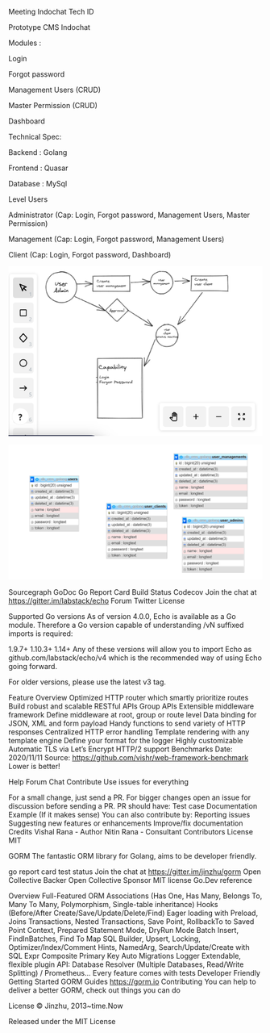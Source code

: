 Meeting Indochat Tech ID

Prototype CMS Indochat

Modules :

Login

Forgot password

Management Users (CRUD)

Master Permission (CRUD)

Dashboard



Technical Spec:


Backend : Golang

Frontend : Quasar

Database : MySql 



Level Users 

Administrator (Cap: Login, Forgot password, Management Users, Master Permission)

Management (Cap: Login, Forgot password, Management Users)

Client (Cap: Login, Forgot password, Dashboard)


![alt text](https://github.com/SandiIceMessanger/ContentManagementSystemPrototype_GOLANG-Backend/blob/main/gather.PNG)



![alt text](https://github.com/SandiIceMessanger/ContentManagementSystemPrototype_GOLANG-Backend/blob/main/erd.PNG)


Sourcegraph GoDoc Go Report Card Build Status Codecov Join the chat at https://gitter.im/labstack/echo Forum Twitter License

Supported Go versions
As of version 4.0.0, Echo is available as a Go module. Therefore a Go version capable of understanding /vN suffixed imports is required:

1.9.7+
1.10.3+
1.14+
Any of these versions will allow you to import Echo as github.com/labstack/echo/v4 which is the recommended way of using Echo going forward.

For older versions, please use the latest v3 tag.

Feature Overview
Optimized HTTP router which smartly prioritize routes
Build robust and scalable RESTful APIs
Group APIs
Extensible middleware framework
Define middleware at root, group or route level
Data binding for JSON, XML and form payload
Handy functions to send variety of HTTP responses
Centralized HTTP error handling
Template rendering with any template engine
Define your format for the logger
Highly customizable
Automatic TLS via Let’s Encrypt
HTTP/2 support
Benchmarks
Date: 2020/11/11
Source: https://github.com/vishr/web-framework-benchmark
Lower is better!



Help
Forum
Chat
Contribute
Use issues for everything

For a small change, just send a PR.
For bigger changes open an issue for discussion before sending a PR.
PR should have:
Test case
Documentation
Example (If it makes sense)
You can also contribute by:
Reporting issues
Suggesting new features or enhancements
Improve/fix documentation
Credits
Vishal Rana - Author
Nitin Rana - Consultant
Contributors
License
MIT



GORM
The fantastic ORM library for Golang, aims to be developer friendly.

go report card test status Join the chat at https://gitter.im/jinzhu/gorm Open Collective Backer Open Collective Sponsor MIT license Go.Dev reference

Overview
Full-Featured ORM
Associations (Has One, Has Many, Belongs To, Many To Many, Polymorphism, Single-table inheritance)
Hooks (Before/After Create/Save/Update/Delete/Find)
Eager loading with Preload, Joins
Transactions, Nested Transactions, Save Point, RollbackTo to Saved Point
Context, Prepared Statement Mode, DryRun Mode
Batch Insert, FindInBatches, Find To Map
SQL Builder, Upsert, Locking, Optimizer/Index/Comment Hints, NamedArg, Search/Update/Create with SQL Expr
Composite Primary Key
Auto Migrations
Logger
Extendable, flexible plugin API: Database Resolver (Multiple Databases, Read/Write Splitting) / Prometheus…
Every feature comes with tests
Developer Friendly
Getting Started
GORM Guides https://gorm.io
Contributing
You can help to deliver a better GORM, check out things you can do

License
© Jinzhu, 2013~time.Now

Released under the MIT License
